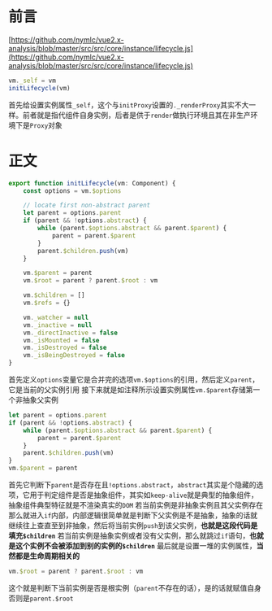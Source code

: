 # 前言
[https://github.com/nymlc/vue2.x-analysis/blob/master/src/src/core/instance/lifecycle.js](https://github.com/nymlc/vue2.x-analysis/blob/master/src/src/core/instance/lifecycle.js)

```js
vm._self = vm
initLifecycle(vm)
```
首先给设置实例属性`_self`，这个与`initProxy`设置的`._renderProxy`其实不大一样。前者就是指代组件自身实例，后者是供于`render`做执行环境且其在非生产环境下是`Proxy`对象

# 正文

```js
export function initLifecycle(vm: Component) {
    const options = vm.$options

    // locate first non-abstract parent
    let parent = options.parent
    if (parent && !options.abstract) {
        while (parent.$options.abstract && parent.$parent) {
            parent = parent.$parent
        }
        parent.$children.push(vm)
    }

    vm.$parent = parent
    vm.$root = parent ? parent.$root : vm

    vm.$children = []
    vm.$refs = {}

    vm._watcher = null
    vm._inactive = null
    vm._directInactive = false
    vm._isMounted = false
    vm._isDestroyed = false
    vm._isBeingDestroyed = false
}
```
首先定义`options`变量它是合并完的选项`vm.$options`的引用，然后定义`parent`，它是当前的父实例引用
接下来就是如注释所示设置实例属性`vm.$parent`存储第一个非抽象父实例

```js
let parent = options.parent
if (parent && !options.abstract) {
    while (parent.$options.abstract && parent.$parent) {
        parent = parent.$parent
    }
    parent.$children.push(vm)
}
vm.$parent = parent
```
首先它判断下`parent`是否存在且`!options.abstract`，`abstract`其实是个隐藏的选项，它用于判定组件是否是抽象组件，其实如`keep-alive`就是典型的抽象组件，抽象组件典型特征就是不渲染真实的`DOM`
若当前实例是非抽象实例且其父实例存在那么就进入`if`内部，内部逻辑很简单就是判断下父实例是不是抽象，抽象的话就继续往上查直至到非抽象，然后将当前实例`push`到该父实例，**也就是这段代码是填充`$children`**
若当前实例是抽象实例或者没有父实例，那么就跳过`if`语句，**也就是这个实例不会被添加到别的实例的`$children`**
最后就是设置一堆的实例属性，**当然都是生命周期相关的**

```js
vm.$root = parent ? parent.$root : vm
```
这个就是判断下当前实例是否是根实例（`parent`不存在的话），是的话就赋值自身否则是`parent.$root`

